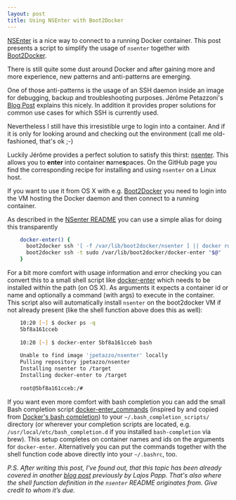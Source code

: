 ```yaml
---
layout: post
title: Using NSEnter with Boot2Docker
---
```


[NSEnter][1] is a nice way to connect to a running Docker container. This post presents a script to simplify the usage of `nsenter` together with [Boot2Docker][2].
<!-- more -->

There is still quite some dust around Docker and after gaining more and more experience, new patterns and anti-patterns are emerging. 

One of those anti-patterns is the usage of an SSH daemon inside an image for debugging, backup and troubleshooting purposes. Jérôme Petazzoni's [Blog Post][3] explains this nicely. In addition it provides proper solutions for common use cases for which SSH is currently used.

Nevertheless I still have this irresistible urge to login into a container. And if it is only for looking around and checking out the environment (call me old-fashioned, that's ok ;-)

Luckily Jérôme provides a perfect solution to satisfy this thirst: [nsenter][4]. This allows you to **enter** into container **n**ame**s**paces. On the GitHub page you find the corresponding recipe for installing and using `nsenter` on a Linux host. 

If you want to use it from OS X with e.g. [Boot2Docker][5] you need to login into the VM hosting the Docker daemon and then connect to a running container.

As described in the [NSenter README][6] you can use a simple alias for doing this transparently

```bash
	docker-enter() {
	  boot2docker ssh '[ -f /var/lib/boot2docker/nsenter ] || docker run --rm -v /var/lib/boot2docker/:/target jpetazzo/nsenter'
	  boot2docker ssh -t sudo /var/lib/boot2docker/docker-enter "$@"
	}
```

For a bit more comfort with usage information and error checking you can convert this to a small shell script like [docker-enter][7] which needs to be installed within the path (on OS X). As arguments it expects a container id or name and optionally a command (with args) to execute in the container.  This script also will automatically install `nsenter` on the boot2docker VM if not already present (like the shell function above does this as well): 

```bash
	10:20 [~] $ docker ps -q
	5bf8a161cceb
	
	10:20 [~] $ docker-enter 5bf8a161cceb bash
	
	Unable to find image 'jpetazzo/nsenter' locally
	Pulling repository jpetazzo/nsenter
	Installing nsenter to /target
	Installing docker-enter to /target
	
	root@5bf8a161cceb:/#
```

If you want even more comfort with bash completion you 
can add the small Bash completion script [docker-enter\_commands][8] (inspired by and copied from [Docker's bash completion][9]) to your `~/.bash_completion_scripts/` directory (or wherever your completion scripts are located, e.g. `/usr/local/etc/bash_completion.d` if you installed `bash-completion` via brew). This setup completes on container names and ids on the arguments for `docker-enter`. Alternatively you can put the commands together with the shell function code above directly into your `~/.bashrc`, too.

*P.S. After writing this post, I've found out, that this topic has been already covered in another [blog post][10] previously by Lajos Papp. That's also where the shell function definition in the `nsenter` README originates from. Give credit to whom it’s due.*


[1]:	https://github.com/jpetazzo/nsenter
[2]:	https://github.com/boot2docker/boot2docker
[3]:	https://blog.docker.com/2014/06/why-you-dont-need-to-run-sshd-in-docker/
[4]:	https://github.com/jpetazzo/nsenter
[5]:	https://github.com/boot2docker/boot2docker
[6]:	https://github.com/jpetazzo/nsenter#docker-enter-with-boot2docker
[7]:	https://gist.github.com/rhuss/a8a40bd143001fd5c83c#file-docker-enter
[8]:	https://gist.github.com/rhuss/a8a40bd143001fd5c83c#file-docker-enter_commands
[9]:	https://github.com/docker/docker/blob/master/contrib/completion/bash/docker
[10]:	http://blog.sequenceiq.com/blog/2014/07/05/docker-debug-with-nsenter-on-boot2docker/